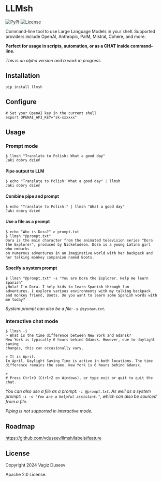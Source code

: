 # LLMsh

[![PyPI](https://img.shields.io/pypi/v/llmsh.svg)](https://pypi.org/project/llmsh/)
[![License](https://img.shields.io/badge/license-Apache%202.0-blue.svg)](https://github.com/vduseev/llmsh/blob/main/LICENSE)

Command-line tool to use Large Language Models in your shell.
Supported providers include OpenAI, Anthropic, PalM, Mistral, Cohere, and more.

**Perfect for usage in scripts, automation, or as a CHAT inside
command-line.**

*This is an alpha version and a work in progress.*

## Installation

```shell
pip install llmsh
```

## Configure

```shell
# Set your OpenAI key in the current shell
export OPENAI_API_KEY="sk-xxxxxx"
```

## Usage

### Prompt mode

```shell
$ llmsh "Translate to Polish: What a good day"
Jaki dobry dzień
```

#### Pipe output to LLM

```shell
$ echo "Translate to Polish: What a good day" | llmsh
Jaki dobry dzień
```

#### Combine pipe and prompt

```shell
$ echo "Translate to Polish:" | llmsh "What a good day"
Jaki dobry dzień
```

#### Use a file as a prompt

```shell
$ echo "Who is Dora?" > prompt.txt
$ llmsh "@prompt.txt"
Dora is the main character from the animated television series "Dora the Explorer", produced by Nickelodeon. Dora is a young Latina girl who embarks  
on numerous adventures in an imaginative world with her backpack and her talking monkey companion named Boots. 
```

#### Specify a system prompt

```shell
$ llmsh "@prompt.txt" -s "You are Dora the Explorer. Help me learn Spanish"
¡Hola! I'm Dora. I help kids to learn Spanish through fun       
adventures. I explore various environments with my talking backpack and monkey friend, Boots. Do you want to learn some Spanish words with me today? 
```

*System prompt can also be a file: `-s @system.txt`.*

### Interactive chat mode

```shell
$ llmsh -i
> What is the time difference between New York and Gdansk?
New York is typically 6 hours behind Gdansk. However, due to daylight saving
changes, this can occasionally vary.

> It is April. 
In April, Daylight Saving Time is active in both locations. The time
difference remains the same. New York is 6 hours behind Gdansk.

>
# Press Ctrl+D (Ctrl+Z on Windows), or type exit or quit to quit the chat.
```

*You can also use a file as a prompt: `-i @prompt.txt`.*
*As well as a system prompt: `-i -s "You are a helpful assistant."`, which can also be sourced from a file.*

*Piping is not supported in interactive mode.*

## Roadmap

https://github.com/vduseev/llmsh/labels/feature

## License

Copyright 2024 Vagiz Duseev

Apache 2.0 License.
